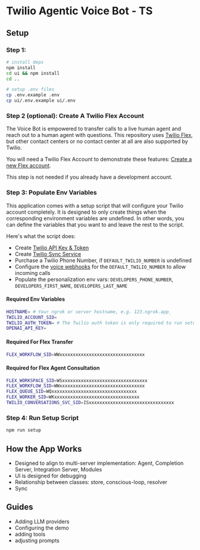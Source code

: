 # Twilio Agentic Voice Bot - TS

## Setup

### Step 1:

```bash
# install deps
npm install
cd ui && npm install
cd ..

# setup .env files
cp .env.example .env
cp ui/.env.example ui/.env
```

### Step 2 (optional): Create A Twilio Flex Account

The Voice Bot is empowered to transfer calls to a live human agent and reach out to a human agent with questions. This repository uses [Twilio Flex](https://www.twilio.com/en-us/flex), but other contact centers or no contact center at all are also supported by Twilio.

You will need a Twilio Flex Account to demonstrate these features: [Create a new Flex account](https://www.twilio.com/console/projects/create?g=/console/flex/setup).

This step is not needed if you already have a development account.

### Step 3: Populate Env Variables

This application comes with a setup script that will configure your Twilio account completely. It is designed to only create things when the corresponding environment variables are undefined. In other words, you can define the variables that you want to and leave the rest to the script.

Here's what the script does:

- Create [Twilio API Key & Token](https://www.twilio.com/docs/iam/api-keys)
- Create [Twilio Sync Service](https://www.twilio.com/docs/sync)
- Purchase a Twilio Phone Number, if `DEFAULT_TWILIO_NUMBER` is undefined
- Configure the [voice webhooks](https://www.twilio.com/docs/usage/webhooks/voice-webhooks) for the `DEFAULT_TWILIO_NUMBER` to allow incoming calls
- Populate the personalization env vars: `DEVELOPERS_PHONE_NUMBER`, `DEVELOPERS_FIRST_NAME`, `DEVELOPERS_LAST_NAME`

#### Required Env Variables

```bash
HOSTNAME= # Your ngrok or server hostname, e.g. 123.ngrok.app¸
TWILIO_ACCOUNT_SID=
TWILIO_AUTH_TOKEN= # The Twilio auth token is only required to run setup script and it's only used to generate TWILIO_API_KEY & TWILIO_API_SECRET. If you provide the key/secret, then the auth token is is not required.
OPENAI_API_KEY=
```

#### Required For Flex Transfer

```bash
FLEX_WORKFLOW_SID=WWxxxxxxxxxxxxxxxxxxxxxxxxxxxxxxxx
```

#### Required for Flex Agent Consultation

```bash
FLEX_WORKSPACE_SID=WSxxxxxxxxxxxxxxxxxxxxxxxxxxxxxxxx
FLEX_WORKFLOW_SID=WWxxxxxxxxxxxxxxxxxxxxxxxxxxxxxxxx
FLEX_QUEUE_SID=WQxxxxxxxxxxxxxxxxxxxxxxxxxxxxxxxx
FLEX_WORKER_SID=WKxxxxxxxxxxxxxxxxxxxxxxxxxxxxxxxx
TWILIO_CONVERSATIONS_SVC_SID=ISxxxxxxxxxxxxxxxxxxxxxxxxxxxxxxxx
```

### Step 4: Run Setup Script

```bash
npm run setup
```

## How the App Works

- Designed to align to multi-server implementation: Agent, Completion Server, Integration Server, Modules
- UI is designed for debugging
- Relationship between classes: store, conscious-loop, resolver
- Sync

## Guides

- Adding LLM providers
- Configuring the demo
- adding tools
- adjusting prompts
